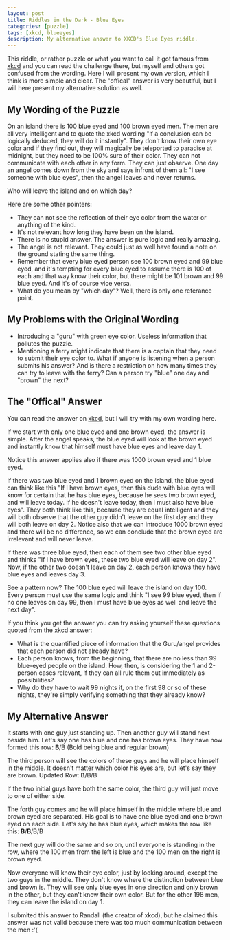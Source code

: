 ```yaml
---
layout: post
title: Riddles in the Dark - Blue Eyes
categories: [puzzle]
tags: [xkcd, blueeyes]
description: My alternative answer to XKCD's Blue Eyes riddle.
---
```



This riddle, or rather puzzle or what you want to call it got famous from [xkcd](https://xkcd.com/blue_eyes.html) and you can read the challenge there, but myself and others got confused from the wording. Here I will present my own version, which I think is more simple and clear. The "offical" answer is very beautiful, but I will here present my alternative solution as well.

## My Wording of the Puzzle
On an island there is 100 blue eyed and 100 brown eyed men. The men are all very intelligent and to quote the xkcd wording "if a conclusion can be logically deduced, they will do it instantly". They don't know their own eye color and if they find out, they will magically be teleported to paradise at midnight, but they need to be 100% sure of their color. They can not communicate with each other in any form. They can just observe. 
One day an angel comes down from the sky and says infront of them all: "I see someone with blue eyes", then the angel leaves and never returns.  

Who will leave the island and on which day?

Here are some other pointers:
* They can not see the reflection of their eye color from the water or anything of the kind.
* It's not relevant how long they have been on the island.
* There is no stupid answer. The answer is pure logic and really amazing.
* The angel is not relevant. They could just as well have found a note on the ground stating the same thing.
* Remember that every blue eyed person see 100 brown eyed and 99 blue eyed, and it's tempting for every blue eyed to assume there is 100 of each and that way know their color, but there might be 101 brown and 99 blue eyed. And it's of course vice versa.
* What do you mean by "which day"? Well, there is only one referance point.

## My Problems with the Original Wording

* Introducing a "guru" with green eye color. Useless information that pollutes the puzzle.
* Mentioning a ferry might indicate that there is a captain that they need to submit their eye color to. What if anyone is listening when a person submits his answer? And is there a restriction on how many times they can try to leave with the ferry? Can a person try "blue" one day and "brown" the next?

## The "Offical" Answer

You can read the answer on [xkcd](https://xkcd.com/solution.html), but I will try with my own wording here.

If we start with only one blue eyed and one brown eyed, the answer is simple. After the angel speaks, the blue eyed will look at the brown eyed and instantly know that himself must have blue eyes and leave day 1. 

Notice this answer applies also if there was 1000 brown eyed and 1 blue eyed.  

If there was two blue eyed and 1 brown eyed on the island, the blue eyed can think like this "If I have brown eyes, then this dude with blue eyes will know for certain that he has blue eyes, because he sees two brown eyed, and will leave today. If he doesn't leave today, then I must also have blue eyes". They both think like this, because they are equal intelligent and they will both observe that the other guy didn't leave on the first day and they will both leave on day 2. Notice also that we can introduce 1000 brown eyed and there will be no difference, so we can conclude that the brown eyed are irrelevant and will never leave.

If there was three blue eyed, then each of them see two other blue eyed and thinks "If I have brown eyes, these two blue eyed will leave on day 2". Now, if the other two doesn't leave on day 2, each person knows they have blue eyes and leaves day 3.

See a pattern now? The 100 blue eyed will leave the island on day 100. Every person must use the same logic and think "I see 99 blue eyed, then if no one leaves on day 99, then I must have blue eyes as well and leave the next day".

If you think you get the answer you can try asking yourself these questions quoted from the xkcd answer:
* What is the quantified piece of information that the Guru/angel provides that each person did not already have?
* Each person knows, from the beginning, that there are no less than 99 blue-eyed people on the island. How, then, is considering the 1 and 2-person cases relevant, if they can all rule them out immediately as possibilities?
* Why do they have to wait 99 nights if, on the first 98 or so of these nights, they're simply verifying something that they already know?

## My Alternative Answer

It starts with one guy just standing up. Then another guy will stand next beside him. Let's say one has blue and one has brown eyes. They have now formed this row: **B**/B (Bold being blue and regular brown)  
    
The third person will see the colors of these guys and he will place himself in the middle. It doesn't matter which color his eyes are, but let's say they are brown. Updated Row: **B**/B/B
  
If the two initial guys have both the same color, the third guy will just move to one of either side.  
  
The forth guy comes and he will place himself in the middle where blue and brown eyed are separated. His goal is to have one blue eyed and one brown eyed on each side. Let's say he has blue eyes, which makes the row like this: **B**/**B**/B/B
  
The next guy will do the same and so on, until everyone is standing in the row, where the 100 men from the left is blue and the 100 men on the right is brown eyed.  
  
Now everyone will know their eye color, just by looking around, except the two guys in the middle. They don't know where the distinction between blue and brown is. They will see only blue eyes in one direction and only brown in the other, but they can't know their own color. But for the other 198 men, they can leave the island on day 1.  
  
I submited this answer to Randall (the creator of xkcd), but he claimed this answer was not valid because there was too much communication between the men :'(
        

